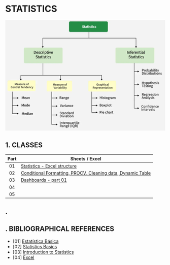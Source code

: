 # STATISTICS

![Statistics - Types](./assets/img/types_of_statistics.png)

## 1. CLASSES

| Part | Sheets / Excel                                                                                                                     |
|:----:|------------------------------------------------------------------------------------------------------------------------------------|
|  01  | [Statistics - Excel structure](./assets/files/sheets/Class02.1-Statistics_Excel_structure.xlsx)                                    |
|  02  | [Conditional Formatting, PROCV, Cleaning data, Dynamic Table](./assets/files/sheets/Class02.2-CondForm-Cleaning-TabDin-Procv.xlsx) |
|  03  | [Dashboards - part 01](./assets/files/sheets/Class02.3-Dashboard_part01.xlsx)                                                      |
|  04  | []()                                                                                                                               |
|  05  | []()                                                                                                                               |

## .

## . BIBLIOGRAPHICAL REFERENCES

- [01] [Estatística Básica](https://www.ufrgs.br/probabilidade-estatistica/extra/material/apostila_de_estatistica_basica.pdf)
- [02] [Statistics Basics](https://www.statisticshowto.com/statistics-basics/)
- [03] [Introduction to Statistics](https://www.geeksforgeeks.org/maths/introduction-to-statistics/)
- [04] [Excel](https://support.microsoft.com/pt-BR/excel)